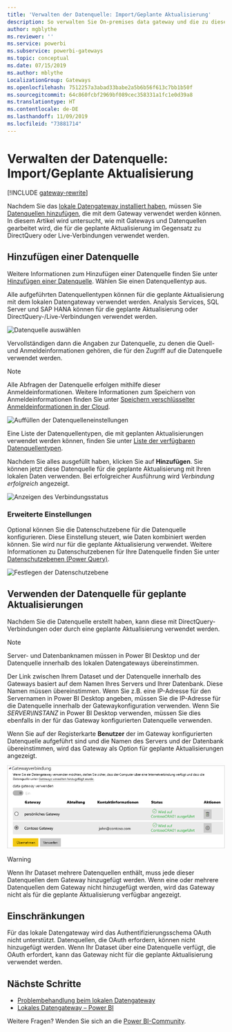 ```yaml
---
title: 'Verwalten der Datenquelle: Import/Geplante Aktualisierung'
description: So verwalten Sie On-premises data gateway und die zu diesem Gateway gehörigen Datenquellen. Dieser Artikel bezieht sich auf Datenquellen, die mit Import/Geplante Aktualisierung verwendet werden können.
author: mgblythe
ms.reviewer: ''
ms.service: powerbi
ms.subservice: powerbi-gateways
ms.topic: conceptual
ms.date: 07/15/2019
ms.author: mblythe
LocalizationGroup: Gateways
ms.openlocfilehash: 7512257a3abad33babe2a5b6b56f613c7bb1b50f
ms.sourcegitcommit: 64c860fcbf2969bf089cec358331a1fc1e0d39a8
ms.translationtype: HT
ms.contentlocale: de-DE
ms.lasthandoff: 11/09/2019
ms.locfileid: "73881714"
---
```

# <a name="manage-your-data-source---importscheduled-refresh"></a>Verwalten der Datenquelle: Import/Geplante Aktualisierung

[!INCLUDE [gateway-rewrite](includes/gateway-rewrite.md)]

Nachdem Sie das [lokale Datengateway installiert haben](/data-integration/gateway/service-gateway-install), müssen Sie [Datenquellen hinzufügen](service-gateway-data-sources.md#add-a-data-source), die mit dem Gateway verwendet werden können. In diesem Artikel wird untersucht, wie mit Gateways und Datenquellen gearbeitet wird, die für die geplante Aktualisierung im Gegensatz zu DirectQuery oder Live-Verbindungen verwendet werden.

## <a name="add-a-data-source"></a>Hinzufügen einer Datenquelle

Weitere Informationen zum Hinzufügen einer Datenquelle finden Sie unter [Hinzufügen einer Datenquelle](service-gateway-data-sources.md#add-a-data-source). Wählen Sie einen Datenquellentyp aus.

Alle aufgeführten Datenquellentypen können für die geplante Aktualisierung mit dem lokalen Datengateway verwendet werden. Analysis Services, SQL Server und SAP HANA können für die geplante Aktualisierung oder DirectQuery-/Live-Verbindungen verwendet werden.

![Datenquelle auswählen](media/service-gateway-enterprise-manage-scheduled-refresh/datasourcesettings2.png)

Vervollständigen dann die Angaben zur Datenquelle, zu denen die Quell- und Anmeldeinformationen gehören, die für den Zugriff auf die Datenquelle verwendet werden.

> [!NOTE]
> Alle Abfragen der Datenquelle erfolgen mithilfe dieser Anmeldeinformationen. Weitere Informationen zum Speichern von Anmeldeinformationen finden Sie unter [Speichern verschlüsselter Anmeldeinformationen in der Cloud](service-gateway-data-sources.md#store-encrypted-credentials-in-the-cloud).

![Auffüllen der Datenquelleneinstellungen](media/service-gateway-enterprise-manage-scheduled-refresh/datasourcesettings3-oracle.png)

Eine Liste der Datenquellentypen, die mit geplanten Aktualisierungen verwendet werden können, finden Sie unter [Liste der verfügbaren Datenquellentypen](service-gateway-data-sources.md#list-of-available-data-source-types).

Nachdem Sie alles ausgefüllt haben, klicken Sie auf **Hinzufügen**. Sie können jetzt diese Datenquelle für die geplante Aktualisierung mit Ihren lokalen Daten verwenden. Bei erfolgreicher Ausführung wird *Verbindung erfolgreich* angezeigt.

![Anzeigen des Verbindungsstatus](media/service-gateway-enterprise-manage-scheduled-refresh/datasourcesettings4.png)

### <a name="advanced-settings"></a>Erweiterte Einstellungen

Optional können Sie die Datenschutzebene für die Datenquelle konfigurieren. Diese Einstellung steuert, wie Daten kombiniert werden können. Sie wird nur für die geplante Aktualisierung verwendet. Weitere Informationen zu Datenschutzebenen für Ihre Datenquelle finden Sie unter [Datenschutzebenen (Power Query)](https://support.office.com/article/Privacy-levels-Power-Query-CC3EDE4D-359E-4B28-BC72-9BEE7900B540).

![Festlegen der Datenschutzebene](media/service-gateway-enterprise-manage-scheduled-refresh/datasourcesettings9.png)

## <a name="use-the-data-source-for-scheduled-refresh"></a>Verwenden der Datenquelle für geplante Aktualisierungen

Nachdem Sie die Datenquelle erstellt haben, kann diese mit DirectQuery-Verbindungen oder durch eine geplante Aktualisierung verwendet werden.

> [!NOTE]
> Server- und Datenbanknamen müssen in Power BI Desktop und der Datenquelle innerhalb des lokalen Datengateways übereinstimmen.

Der Link zwischen Ihrem Dataset und der Datenquelle innerhalb des Gateways basiert auf dem Namen Ihres Servers und Ihrer Datenbank. Diese Namen müssen übereinstimmen. Wenn Sie z.B. eine IP-Adresse für den Servernamen in Power BI Desktop angeben, müssen Sie die IP-Adresse für die Datenquelle innerhalb der Gatewaykonfiguration verwenden. Wenn Sie *SERVER\INSTANZ* in Power BI Desktop verwenden, müssen Sie dies ebenfalls in der für das Gateway konfigurierten Datenquelle verwenden.

Wenn Sie auf der Registerkarte **Benutzer** der im Gateway konfigurierten Datenquelle aufgeführt sind und die Namen des Servers und der Datenbank übereinstimmen, wird das Gateway als Option für geplante Aktualisierungen angezeigt.

![Anzeigen der Benutzer](media/service-gateway-enterprise-manage-scheduled-refresh/powerbi-gateway-enterprise-schedule-refresh.png)

> [!WARNING]
> Wenn Ihr Dataset mehrere Datenquellen enthält, muss jede dieser Datenquellen dem Gateway hinzugefügt werden. Wenn eine oder mehrere Datenquellen dem Gateway nicht hinzugefügt werden, wird das Gateway nicht als für die geplante Aktualisierung verfügbar angezeigt.

## <a name="limitations"></a>Einschränkungen

Für das lokale Datengateway wird das Authentifizierungsschema OAuth nicht unterstützt. Datenquellen, die OAuth erfordern, können nicht hinzugefügt werden. Wenn Ihr Dataset über eine Datenquelle verfügt, die OAuth erfordert, kann das Gateway nicht für die geplante Aktualisierung verwendet werden.

## <a name="next-steps"></a>Nächste Schritte

* [Problembehandlung beim lokalen Datengateway](/data-integration/gateway/service-gateway-tshoot)
* [Lokales Datengateway – Power BI](service-gateway-onprem-tshoot.md)

Weitere Fragen? Wenden Sie sich an die [Power BI-Community](https://community.powerbi.com/).
